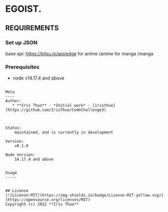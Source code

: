 # EGOIST.



## REQUIREMENTS

### Set up JSON 
 base api: https://kitsu.io/api/edge
for anime /anime
for manga /manga


### Prerequisites
* node v14.17.4 and above

```

Meta
----
Author:
   * **Iris Thuo** - *Initial work* - [iristhuo](https://github.com/IrisThuo/CodeChallenge3)
   


Status:
    maintained, and is currently in development

Version:
    v0.1.0

Node Version:
    14.17.4 and above


Usage
-----


## License
[![License:MIT](https://img.shields.io/badge/License-MIT-yellow.svg)](https://opensource.org/licenses/MIT)
Copyright (c) 2022 **Iris Thuo**